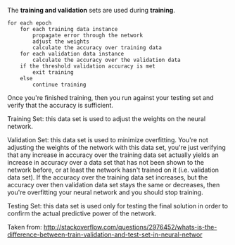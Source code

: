 The **training and validation** sets are used during **training**.

    for each epoch
        for each training data instance
            propagate error through the network
            adjust the weights
            calculate the accuracy over training data
        for each validation data instance
            calculate the accuracy over the validation data
        if the threshold validation accuracy is met
            exit training
        else
            continue training
            
            
Once you're finished training, then you run against your testing set and verify that the accuracy is sufficient.

Training Set: this data set is used to adjust the weights on the neural network.

Validation Set: this data set is used to minimize overfitting. You're not adjusting the weights of the network with this data set, you're just verifying that any increase in accuracy over the training data set actually yields an increase in accuracy over a data set that has not been shown to the network before, or at least the network hasn't trained on it (i.e. validation data set). If the accuracy over the training data set increases, but the accuracy over then validation data set stays the same or decreases, then you're overfitting your neural network and you should stop training.

Testing Set: this data set is used only for testing the final solution in order to confirm the actual predictive power of the network.

Taken from: http://stackoverflow.com/questions/2976452/whats-is-the-difference-between-train-validation-and-test-set-in-neural-networ
